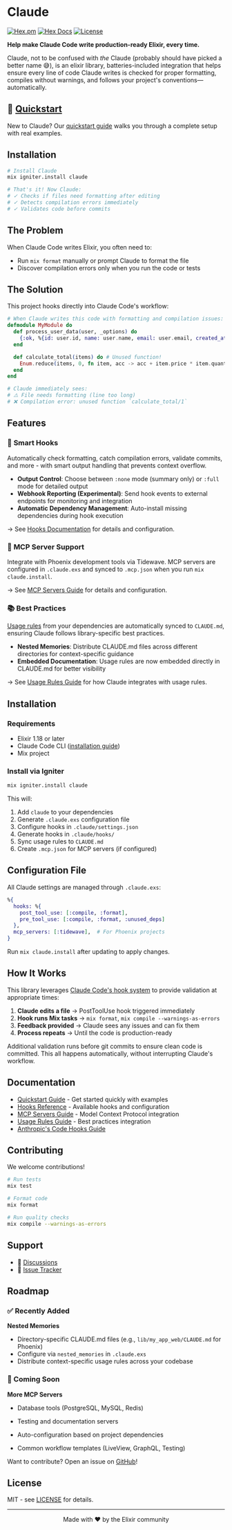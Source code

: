 # Claude

[![Hex.pm](https://img.shields.io/hexpm/v/claude.svg)](https://hex.pm/packages/claude)
[![Hex Docs](https://img.shields.io/badge/hex-docs-lightgreen.svg)](https://hexdocs.pm/claude/)
[![License](https://img.shields.io/hexpm/l/claude.svg)](https://github.com/bradleygolden/claude/blob/main/LICENSE)

**Help make Claude Code write production-ready Elixir, every time.**

Claude, not to be confused with _the_ Claude (probably should have picked a better name 😅), is an elixir library, batteries-included integration that helps ensure every line of code Claude writes is checked for proper formatting, compiles without warnings, and follows your project's conventions—automatically.

## 🚀 [Quickstart](documentation/guide-quickstart.md)

New to Claude? Our [quickstart guide](documentation/guide-quickstart.md) walks you through a complete setup with real examples.

## Installation

```bash
# Install Claude
mix igniter.install claude

# That's it! Now Claude:
# ✓ Checks if files need formatting after editing
# ✓ Detects compilation errors immediately
# ✓ Validates code before commits
```

## The Problem

When Claude Code writes Elixir, you often need to:
- Run `mix format` manually or prompt Claude to format the file
- Discover compilation errors only when you run the code or tests

## The Solution

This project hooks directly into Claude Code's workflow:

```elixir
# When Claude writes this code with formatting and compilation issues:
defmodule MyModule do
  def process_user_data(user, _options) do
    {:ok, %{id: user.id, name: user.name, email: user.email, created_at: user.created_at, updated_at: user.updated_at, status: user.status, role: user.role}} # Line too long!
  end

  def calculate_total(items) do # Unused function!
    Enum.reduce(items, 0, fn item, acc -> acc + item.price * item.quantity end)
  end
end

# Claude immediately sees:
# ⚠️ File needs formatting (line too long)
# ❌ Compilation error: unused function `calculate_total/1`
```

## Features

### 🎯 **Smart Hooks**
Automatically check formatting, catch compilation errors, validate commits, and more - with smart output handling that prevents context overflow.

- **Output Control**: Choose between `:none` mode (summary only) or `:full` mode for detailed output
- **Webhook Reporting (Experimental)**: Send hook events to external endpoints for monitoring and integration
- **Automatic Dependency Management**: Auto-install missing dependencies during hook execution

→ See [Hooks Documentation](documentation/guide-hooks.md) for details and configuration.

### 🔌 **MCP Server Support**
Integrate with Phoenix development tools via Tidewave. MCP servers are configured in `.claude.exs` and synced to `.mcp.json` when you run `mix claude.install`.

→ See [MCP Servers Guide](documentation/guide-mcp.md) for details and configuration.

### 📚 **Best Practices**

[Usage rules](https://hexdocs.pm/usage_rules) from your dependencies are automatically synced to `CLAUDE.md`, ensuring Claude follows library-specific best practices.

- **Nested Memories**: Distribute CLAUDE.md files across different directories for context-specific guidance
- **Embedded Documentation**: Usage rules are now embedded directly in CLAUDE.md for better visibility

→ See [Usage Rules Guide](documentation/guide-usage-rules.md) for how Claude integrates with usage rules.

## Installation

### Requirements
- Elixir 1.18 or later
- Claude Code CLI ([installation guide](https://docs.anthropic.com/en/docs/claude-code/quickstart))
- Mix project

### Install via Igniter

```bash
mix igniter.install claude
```

This will:
1. Add `claude` to your dependencies
2. Generate `.claude.exs` configuration file
3. Configure hooks in `.claude/settings.json`
4. Generate hooks in `.claude/hooks/`
5. Sync usage rules to `CLAUDE.md`
6. Create `.mcp.json` for MCP servers (if configured)

## Configuration File

All Claude settings are managed through `.claude.exs`:

```elixir
%{
  hooks: %{
    post_tool_use: [:compile, :format],
    pre_tool_use: [:compile, :format, :unused_deps]
  },
  mcp_servers: [:tidewave],  # For Phoenix projects
}
```

Run `mix claude.install` after updating to apply changes.

## How It Works

This library leverages [Claude Code's hook system](https://docs.anthropic.com/en/docs/claude-code/hooks) to provide validation at appropriate times:

1. **Claude edits a file** → PostToolUse hook triggered immediately
2. **Hook runs Mix tasks** → `mix format`, `mix compile --warnings-as-errors`
3. **Feedback provided** → Claude sees any issues and can fix them
4. **Process repeats** → Until the code is production-ready

Additional validation runs before git commits to ensure clean code is committed. This all happens automatically, without interrupting Claude's workflow.

## Documentation

- [Quickstart Guide](documentation/guide-quickstart.md) - Get started quickly with examples
- [Hooks Reference](documentation/guide-hooks.md) - Available hooks and configuration
- [MCP Servers Guide](documentation/guide-mcp.md) - Model Context Protocol integration
- [Usage Rules Guide](documentation/guide-usage-rules.md) - Best practices integration
- [Anthropic's Code Hooks Guide](https://docs.anthropic.com/en/docs/claude-code/hooks)

## Contributing

We welcome contributions!

```bash
# Run tests
mix test

# Format code
mix format

# Run quality checks
mix compile --warnings-as-errors
```

## Support

- 💬 [Discussions](https://github.com/bradleygolden/claude/discussions)
- 🐛 [Issue Tracker](https://github.com/bradleygolden/claude/issues)

## Roadmap

### ✅ Recently Added

**Nested Memories**
- Directory-specific CLAUDE.md files (e.g., `lib/my_app_web/CLAUDE.md` for Phoenix)
- Configure via `nested_memories` in `.claude.exs`
- Distribute context-specific usage rules across your codebase

### 🚀 Coming Soon

**More MCP Servers**
- Database tools (PostgreSQL, MySQL, Redis)
- Testing and documentation servers
- Auto-configuration based on project dependencies

- Common workflow templates (LiveView, GraphQL, Testing)

Want to contribute? Open an issue on [GitHub](https://github.com/bradleygolden/claude/issues)!

## License

MIT - see [LICENSE](LICENSE) for details.

---

<p align="center">
  Made with ❤️ by the Elixir community
</p>
